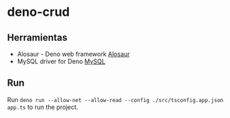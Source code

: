 # deno-crud

## Herramientas

- Alosaur - Deno web framework [Alosaur](https://github.com/alosaur/alosaur)
- MySQL driver for Deno [MySQL](https://github.com/manyuanrong/deno_mysql)

## Run

Run `deno run --allow-net --allow-read --config ./src/tsconfig.app.json app.ts` to run the project.
